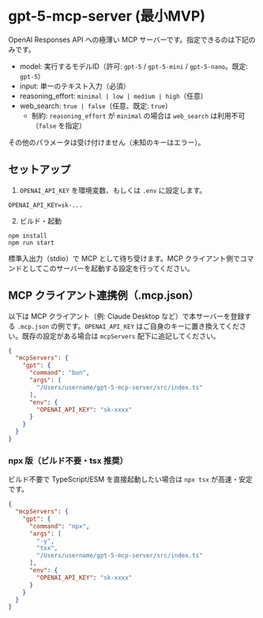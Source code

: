 # gpt-5-mcp-server (最小MVP)

OpenAI Responses API への極薄い MCP サーバーです。指定できるのは下記のみです。

- model: 実行するモデルID（許可: `gpt-5` / `gpt-5-mini` / `gpt-5-nano`。既定: `gpt-5`）
- input: 単一のテキスト入力（必須）
- reasoning_effort: `minimal | low | medium | high`（任意）
- web_search: `true | false`（任意、既定: `true`）
  - 制約: `reasoning_effort` が `minimal` の場合は `web_search` は利用不可（`false` を指定）

その他のパラメータは受け付けません（未知のキーはエラー）。

## セットアップ

1. `OPENAI_API_KEY` を環境変数、もしくは `.env` に設定します。

```
OPENAI_API_KEY=sk-...
```

2. ビルド・起動

```
npm install
npm run start
```

標準入出力（stdio）で MCP として待ち受けます。MCP クライアント側でコマンドとしてこのサーバーを起動する設定を行ってください。

## MCP クライアント連携例（.mcp.json）

以下は MCP クライアント（例: Claude Desktop など）で本サーバーを登録する `.mcp.json` の例です。`OPENAI_API_KEY` はご自身のキーに置き換えてください。既存の設定がある場合は `mcpServers` 配下に追記してください。

```json
{
  "mcpServers": {
    "gpt": {
      "command": "bun",
      "args": [
        "/Users/username/gpt-5-mcp-server/src/index.ts"
      ],
      "env": {
        "OPENAI_API_KEY": "sk-xxxx"
      }
    }
  }
}
```

### npx 版（ビルド不要・tsx 推奨）

ビルド不要で TypeScript/ESM を直接起動したい場合は `npx tsx` が高速・安定です。

```json
{
  "mcpServers": {
    "gpt": {
      "command": "npx",
      "args": [
        "-y",
        "tsx",
        "/Users/username/gpt-5-mcp-server/src/index.ts"
      ],
      "env": {
        "OPENAI_API_KEY": "sk-xxxx"
      }
    }
  }
}
```
